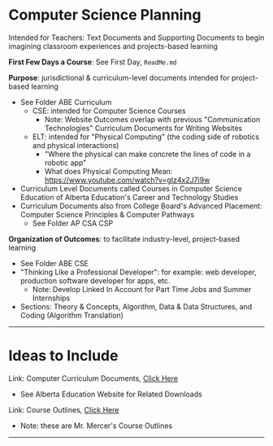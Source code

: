 # Computer Science Planning
Intended for Teachers: Text Documents and Supporting Documents to begin imagining classroom experiences and projects-based learning

**First Few Days a Course**: See First Day, `ReadMe.md`

**Purpose**: jurisdictional & curriculum-level documents intended for project-based learning
- See Folder ABE Curriculum
  - CSE: intended for Computer Science Courses
    - Note: Website Outcomes overlap with previous "Communication Technologies" Curriculum Documents for Writing Websites
  - ELT: intended for "Physical Computing" (the coding side of robotics and physical interactions)
    - "Where the physical can make concrete the lines of code in a robotic app"
    - What does Physical Computing Mean: https://www.youtube.com/watch?v=gIz4x2J7i9w
- Curriculum Level Documents called Courses in Computer Science Education of Alberta Education's Career and Technology Studies
- Curriculum Documents also from College Board's Advanced Placement: Computer Science Principles & Computer Pathways
  - See Folder AP CSA CSP

**Organization of Outcomes**: to facilitate industry-level, project-based learning
- See Folder ABE CSE
- "Thinking Like a Professional Developer": for example: web developer, production software developer for apps, etc.
  - Note: Develop Linked In Account for Part Time Jobs and Summer Internships
- Sections: Theory & Concepts, Algorithm, Data & Data Structures, and Coding (Algorithm Translation)

---

# Ideas to Include

Link: Computer Curriculum Documents, <a href="https://drive.google.com/drive/folders/117id1RIavhyMzYVW7_HPSVZg1DrGxqRa">Click Here</a>
- See Alberta Education Website for Related Downloads

Link: Course Outlines, <a href="https://drive.google.com/drive/folders/1pEr3PWr12lc5OEj-lAOXBSp5x6kT2ELK">Click Here</a>
- Note: these are Mr. Mercer's Course Outlines

---
